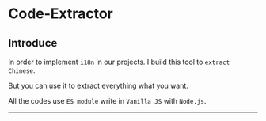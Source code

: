 # Code-Extractor

## Introduce

In order to implement `i18n` in our projects. I build this tool to `extract Chinese`.

But you can use it to extract everything what you want.

All the codes use `ES module` write in `Vanilla JS` with `Node.js`.

---